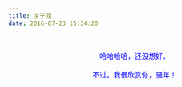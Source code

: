 ```yaml
---
title: 关于我
date: 2016-07-23 15:34:20
---
```


<br>

<center><font color='blue'>哈哈哈哈，还没想好。</font><center>
<br> 
<center><font color='blue'>不过，我很欣赏你，骚年！</font><center>